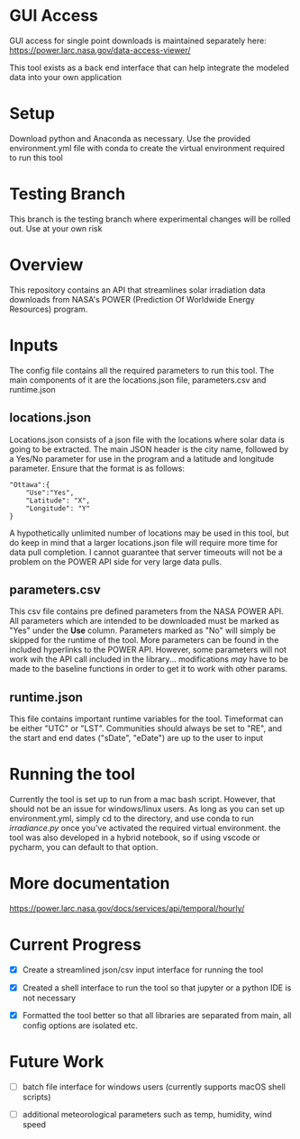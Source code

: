 # GUI Access

GUI access for single point downloads is maintained separately here: https://power.larc.nasa.gov/data-access-viewer/

This tool exists as a back end interface that can help integrate the modeled data into your own application

# Setup

Download python and Anaconda as necessary. Use the provided environment.yml file with conda to create the virtual environment required to run this tool

# Testing Branch
This branch is the testing branch where experimental changes will be rolled out. Use at your own risk

# Overview

This repository contains an API that streamlines solar irradiation data downloads from NASA's POWER (Prediction Of Worldwide Energy Resources) program. 

# Inputs

The config file contains all the required parameters to run this tool. The main components of it are the locations.json file, parameters.csv and runtime.json

## locations.json

Locations.json consists of a json file with the locations where solar data is going to be extracted. The main JSON header is the city name, followed by a Yes/No parameter for use in the program and a latitude and longitude parameter. Ensure that the format is as follows:
```
"Ottawa":{
    "Use":"Yes",
    "Latitude": "X",
    "Longitude": "Y"
}
```
A hypothetically unlimited number of locations may be used in this tool, but do keep in mind that a larger locations.json file will require more time for data pull completion. I cannot guarantee that server timeouts will not be a problem on the POWER API side for very large data pulls.

## parameters.csv

This csv file contains pre defined parameters from the NASA POWER API. All parameters which are intended to be downloaded must be marked as "Yes" under the **Use** column. Parameters marked as "No" will simply be skipped for the runtime of the tool. More parameters can be found in the included hyperlinks to the POWER API. However, some parameters will not work wih the API call included in the library... modifications *may* have to be made to the baseline functions in order to get it to work with other params.

## runtime.json

This file contains important runtime variables for the tool. Timeformat can be either "UTC" or "LST". Communities should always be set to "RE", and the start and end dates ("sDate", "eDate") are up to the user to input

# Running the tool

Currently the tool is set up to run from a mac bash script. However, that should not be an issue for windows/linux users. As long as you can set up environment.yml, simply cd to the directory, and use conda to run *irradiance.py* once you've activated the required virtual environment. the tool was also developed in a hybrid notebook, so if using vscode or pycharm, you can default to that option. 

# More documentation

https://power.larc.nasa.gov/docs/services/api/temporal/hourly/

# Current Progress
- [x] Create a streamlined json/csv input interface for running the tool

- [x] Created a shell interface to run the tool so that jupyter or a python IDE is not necessary

- [x] Formatted the tool better so that all libraries are separated from main, all config options are isolated etc.  

# Future Work

- [ ] batch file interface for windows users (currently supports macOS shell scripts)

- [ ] additional meteorological parameters such as temp, humidity, wind speed